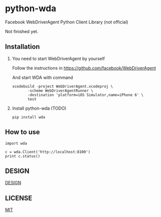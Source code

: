 # python-wda
Facebook WebDriverAgent Python Client Library (not official)

Not finished yet.

## Installation
1. You need to start WebDriverAgent by yourself

	Follow the instructions in <https://github.com/facebook/WebDriverAgent>

	And start WDA with command

	```
	xcodebuild -project WebDriverAgent.xcodeproj \
           -scheme WebDriverAgentRunner \
           -destination 'platform=iOS Simulator,name=iPhone 6' \
           test
    ```

2. Install python-wda (TODO)

	```
	pip install wda
	```

## How to use
```
import wda

c = wda.Client('http://localhost:8100')
print c.status()
```

## DESIGN
[DESIGN](DESIGN.md)

## LICENSE
[MIT](LICENSE)
